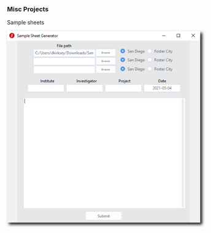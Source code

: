 ### Misc Projects

Sample sheets

<img src="images/ForMario.png?raw=true" style="box-shadow: 5px 5px 7px">
